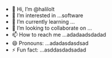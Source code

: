 - 👋 Hi, I’m @halilolt
- 👀 I’m interested in ...software
- 🌱 I’m currently learning ... 
- 💞️ I’m looking to collaborate on ... 
- 📫 How to reach me ...adadaadsdadad
- 😄 Pronouns: ...adadasdasdsad
- ⚡ Fun fact: ...asddasdadsadad

<!---
halilolt/halilolt is a ✨ special ✨ repository because its `README.md` (this file) appears on your GitHub profile.
You can click the Preview link to take a look at your changes.
--->
